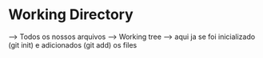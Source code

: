 # Working Directory
  --> Todos os nossos arquivos
  --> Working tree
  --> aqui ja se foi inicializado (git init) e adicionados (git add) os files
